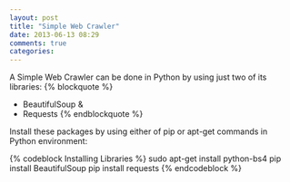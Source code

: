```yaml
---
layout: post
title: "Simple Web Crawler"
date: 2013-06-13 08:29
comments: true
categories: 
---
```

A Simple Web Crawler can be done in Python by using just two of its libraries:
{% blockquote %}
*	BeautifulSoup &
*	Requests
{% endblockquote %}

Install these packages by using either of pip or apt-get commands in Python environment:

{% codeblock Installing Libraries %}
sudo apt-get install python-bs4
pip install BeautifulSoup
pip install requests
{% endcodeblock %}

